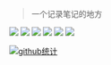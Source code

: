 > 一个记录笔记的地方

![](https://img.shields.io/badge/-Golang-2496ED?style=flat-square&logo=Go&logoColor=fff)
![](https://img.shields.io/badge/-PHP-2496ED?style=flat-square&logo=Php&logoColor=fff)
![](https://img.shields.io/badge/-Python-2496ED?style=flat-square&logo=Python&logoColor=fff)
![](https://img.shields.io/badge/-Docker-0078D6?style=flat-square&logo=Docker&logoColor=fff)
![](https://img.shields.io/badge/-Linux-0078D6?style=flat-square&logo=Linux&logoColor=fff)
![](https://img.shields.io/badge/-Windows-0078D6?style=flat-square&logo=Windows)

[![github统计](https://github-readme-stats.vercel.app/api?username=yangguangwuwu&show_icons=true&hide_border=true&icon_color=586069&title_color=a0a9af "github统计")]()
